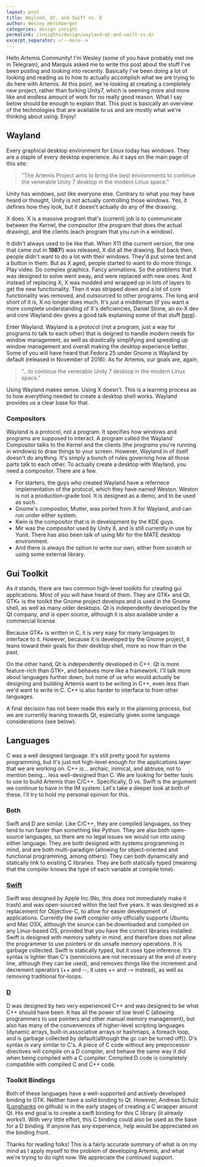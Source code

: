 ```yaml
---
layout: post
title: Wayland, Qt, and Swift vs. D
author: Wesley Hershberger
categories: design insight
permalink: /insights/design/wayland-qt-and-swift-vs-d/
excerpt_separator: <!--more-->
---
```

Hello Artemis Community! I'm Wesley (some of you have probably met me in Telegram), and Marquis asked me to write this post about the stuff I've been posting and looking into recently. Basically I've been doing a lot of looking and reading as to how to actually accomplish what we are trying to do here with Artemis. <!--more--> At this point, we're looking at creating a completely new project, rather than forking Unity7, which is seeming more and more like and endless amount of work for no really good reason. What I say below should be enough to explain that. This post is basically an overview of the technologies that are available to us and are mostly what we're thinking about using. Enjoy!


## Wayland
Every graphical desktop environment for Linux today has windows. They are a staple of every desktop experience. As it says on the main page of this site:

> "The Artemis Project aims to bring the best environments to continue the venerable Unity 7 desktop in the modern Linux space."

Unity has windows, just like everyone else. Contrary to what you may have heard or thought, Unity is not actually controlling those windows. Yes, it defines how they look, but it doesn't actually do any of the drawing.

X does. X is a massive program that's (current) job is to communicate between the Kernel, the compositor (the program that does the actual drawing), and the clients (each program that you run in a window).

It didn't always used to be like that. When X11 (the current version, the one that came out in **1987**!) was released, X did all the drawing. But back then, people didn't want to do a lot with their windows. They'd put some text and a button in them. But as X aged, people started to want to do more things. Play video. Do complex graphics. Fancy animations. So the problems that X was designed to solve went away, and were replaced with new ones. And instead of replacing X, X was modded and wrapped up in lots of layers to get the new functionality. Then it was stripped down and a lot of core functionality was removed, and outsourced to other programs. The long and short of it is, X no longer does much. It's just a middleman (if you want a more complete understanding of X's deficiencies, Daniel Stone, an ex-X dev and core Wayland dev gives a good talk explaining some of that stuff [here](https://www.youtube.com/watch?v=GWQh_DmDLKQ)).

Enter Wayland. Wayland is a protocol (not a program, just a way for programs to talk to each other) that is deigned to handle modern needs for window management, as well as drastically simplifying and speeding up window management and overall making the desktop experience better. Some of you will have heard that Fedora 25 under Gnome is Wayland by default (released in November of 2016). As for Artemis, our goals are, again,

> "...to continue the venerable Unity 7 desktop in the modern Linux space."

Using Wayland makes sense. Using X doesn't. This is a learning process as to how everything needed to create a desktop shell works. Wayland provides us a clear base for that.

### Compositors
Wayland is a protocol, not a program. It specifies how windows and programs are supposed to interact. A program called the Wayland Compositor talks to the Kernel and the clients (the programs you're running in windows) to draw things to your screen. However, Wayland in of itself doesn't do anything. It's simply a bunch of rules governing how all those parts talk to each other. To actually create a desktop with Wayland, you need a compositor. There are a few.
* For starters, the guys who created Wayland have a refernece implementation of the protocol, which they have named Weston. Weston is not a production-grade tool. It is designed as a demo, and to be used as such.
* Gnome's compositor, Mutter, was ported from X for Wayland, and can run under either system.
* Kwin is the compositor that is in development by the KDE guys.
* Mir was the compositor used by Unity 8, and is still currently in use by Yunit. There has also been talk of using Mir for the MATE desktop environment.
* And there is always the option to write our own, either from scratch or using some external library.

## Gui Toolkit
As it stands, there are two common high-level toolkits for creating gui applications. Most of you will have heard of them. They are GTK+ and Qt. GTK+ is the toolkit the Gnome project develops and is used in the Gnome shell, as well as many older desktops. Qt is independently developed by the Qt company, and is open source, although it is also availabe under a commercial license.

Because GTK+ is written in C, it is very easy for many languages to interface to it. However, because it is developed by the Gnome project, it leans toward their goals for their desktop shell, more so now than in the past.

On the other hand, Qt is independently developed in C++. Qt is more feature-rich than GTK+, and behaves more like a framework. I'll talk more about languages further down, but none of us who would actually be designing and building Artemis want to be writing in C++, even less than we'd want to write in C. C++ is also harder to interface to from other languages.

A final decision has not been made this early in the planning process, but we are currently leaning towards Qt, especially given some language considerations (see below).

## Languages
C was a well designed language. It's still pretty good for systems programming, but it's just not high-level enough for the applications layer that we are working on. C++ is... archaic, inimical, and abtruse, not to mention being... less well-designed than C. We are looking for better tools to use to build Artemis than C/C++. Specifically, D vs. Swift is the argument we continue to have in the IM system. Let's take a deeper look at both of these. I'll try to hold my personal opinion for this.

### Both
Swift and D are similar. Like C/C++, they are compiled languages, so they tend to run faster than something like Python. They are also both open-source languages, so there are no legal issues we would run into using either language. They are both designed with systems programming in mind, and are both multi-paradigm (allowing for object-oriented and functional programming, among others). They can both dynamically and statically link to existing C libraries. They are both statically typed (meaning that the compiler knows the type of each variable at compile time).

### [Swift](https://swift.org)
Swift was designed by Apple Inc.(No, this does not immediately make it trash) and was open-sourced within the last five years. It was designed as a replacement for Objective-C, to allow for easier development of applications. Currently the swift compiler only officially supports Ubuntu and Mac OSX, although the source can be downloaded and compiled on any Linux-based OS, provided that you have the correct libraries installed. Swift is designed with memory safety in mind, and therefore does not allow the programmer to use pointers or do unsafe memory operations. It is garbage collected. Swift is statically typed, but it uses type inference. It's syntax is lighter than C's (semicolons are not necessary at the end of every line, although they can be used), and removes things like the increment and decrement operators (++ and --, it uses += and -= instead), as well as removing traditional for-loops.

### [D](https://dlang.org)
D was designed by two very experienced C++ and was designed to be what C++ should have been. It has all the power of low level C (allowing programmers to use pointers and other manual memory management), but also has many of the conveniences of higher-level scripting languages (dynamic arrays, built-in associative arrays or hashmaps, a foreach loop, and is garbage collected by default(although the gc can be turned off)). D's syntax is vary similar to C's. A piece of C code without any preprocessor directives will compile on a D compiler, and behave the same way it did when being compiled with a C compiler. Compiled D code is completely compatible with compiled C and C++ code.

### Toolkit Bindings
Both of these languages have a well-supported and actively developed binding to GTK. Neither have a solid binding to Qt. However, Andreas Schulz ([Longhanks](https://github.com/Longhanks) on github) is in the early stages of creating a C wrapper around Qt. His end goal is to create a swift binding for this C library (it already works!). With very little effort, this C binding could also be used as the base for a D binding. If anyone has any experience, help would be appreciated on the binding front.

Thanks for reading folks! This is a fairly accurate summary of what is on my mind as I apply myself to the problem of developing Artemis, and what we're trying to do right now. We appreciate the continued support.

